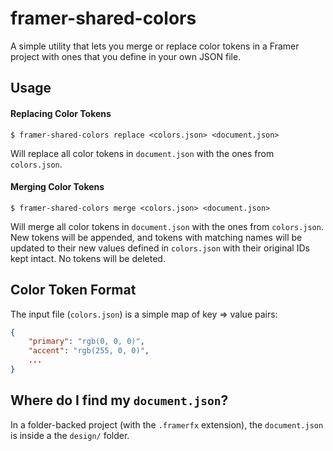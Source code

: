 # framer-shared-colors

A simple utility that lets you merge or replace color tokens in a Framer project with ones that you define in your own JSON file.

## Usage

#### Replacing Color Tokens

```
$ framer-shared-colors replace <colors.json> <document.json>
```

Will replace all color tokens in `document.json` with the ones from `colors.json`.

#### Merging Color Tokens

```
$ framer-shared-colors merge <colors.json> <document.json>
```

Will merge all color tokens in `document.json` with the ones from `colors.json`.
New tokens will be appended, and tokens with matching names will be updated
to their new values defined in `colors.json` with their original IDs kept intact.
No tokens will be deleted.

## Color Token Format

The input file (`colors.json`) is a simple map of key => value pairs:

```json
{
    "primary": "rgb(0, 0, 0)",
    "accent": "rgb(255, 0, 0)",
    ...
}
```

## Where do I find my `document.json`?

In a folder-backed project (with the `.framerfx` extension), the `document.json` is inside a the `design/` folder.
